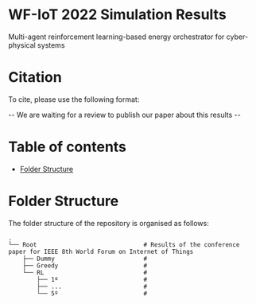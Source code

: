 # WF-IoT 2022 Simulation Results
Multi-agent reinforcement learning-based energy orchestrator for cyber-physical systems

# Citation
To cite, please use the following format: 

-- We are waiting for a review to publish our paper about this results --

# Table of contents
- [Folder Structure](#folder-structure)


# Folder Structure
The folder structure of the repository is organised as follows:

    .
    └── Root                              # Results of the conference paper for IEEE 8th World Forum on Internet of Things
        ├── Dummy                         # 
        ├── Greedy                        # 
        └── RL                            # 
            ├── 1º                        # 
            ├── ...                       # 
            └── 5º                        # 
    
